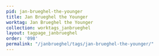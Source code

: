 ```yaml
---
pid: jan-brueghel-the-younger
title: Jan Brueghel the Younger
worktag: Jan Brueghel the Younger
collection: worktags_janbrueghel
layout: tagpage_janbrueghel
order: '098'
permalink: "/janbrueghel/tags/jan-brueghel-the-younger/"
---
```

